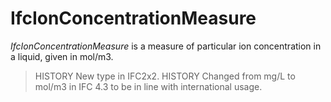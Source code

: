 # IfcIonConcentrationMeasure

_IfcIonConcentrationMeasure_ is a measure of particular ion concentration in a liquid, given in mol/m3.

> HISTORY  New type in IFC2x2.
> HISTORY  Changed from mg/L to mol/m3 in IFC 4.3 to be in line with international usage.
